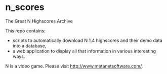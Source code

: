 # n_scores
The Great N Highscores Archive

This repo contains:
- scripts to automatically download N 1.4 highscores and their demo data into a database,
- a web application to display all that information in various interesting ways.

N is a video game. Please visit http://www.metanetsoftware.com/.
